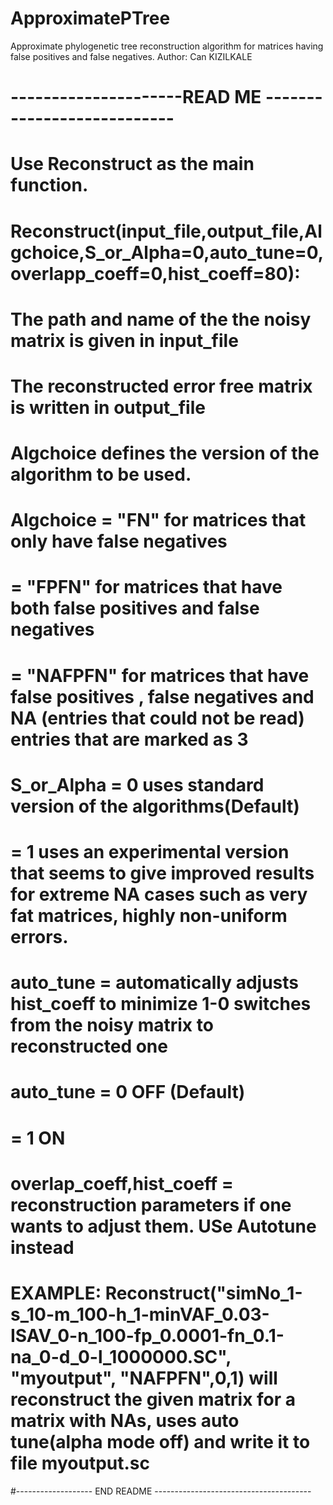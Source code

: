 # ApproximatePTree
Approximate phylogenetic tree reconstruction algorithm for matrices having false positives and false negatives.
Author: Can KIZILKALE

# ---------------------READ ME ---------------------------
# Use Reconstruct as the main function.
# Reconstruct(input_file,output_file,Algchoice,S_or_Alpha=0,auto_tune=0,overlapp_coeff=0,hist_coeff=80):
# The path and name of the the noisy matrix is given in input_file
# The reconstructed error free matrix is written in output_file
# Algchoice defines the version of the algorithm to be used.
# Algchoice = "FN" for matrices that only have false negatives
#           = "FPFN" for matrices that have both false positives and false negatives
#           = "NAFPFN" for matrices that have false positives , false negatives and NA (entries that could not be read) entries  that are marked as 3
# S_or_Alpha = 0 uses standard version of the algorithms(Default)
#            = 1 uses an experimental version that seems to give improved results for extreme NA cases such as very fat matrices, highly non-uniform errors.
# auto_tune = automatically adjusts hist_coeff to minimize 1-0 switches from the noisy matrix to reconstructed one
# auto_tune = 0 OFF (Default)
#           = 1 ON
# overlap_coeff,hist_coeff = reconstruction parameters if one wants to adjust them. USe Autotune instead
#
# EXAMPLE: Reconstruct("simNo_1-s_10-m_100-h_1-minVAF_0.03-ISAV_0-n_100-fp_0.0001-fn_0.1-na_0-d_0-l_1000000.SC", "myoutput", "NAFPFN",0,1) will reconstruct the given matrix for a matrix with NAs, uses auto tune(alpha mode off) and write it to file myoutput.sc
#------------------- END README ---------------------------------------
